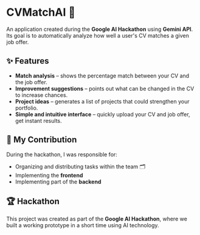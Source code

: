 # CVMatchAI 🚀

An application created during the **Google AI Hackathon** using **Gemini API**.  
Its goal is to automatically analyze how well a user's CV matches a given job offer.

## ✨ Features
- **Match analysis** – shows the percentage match between your CV and the job offer.
- **Improvement suggestions** – points out what can be changed in the CV to increase chances.
- **Project ideas** – generates a list of projects that could strengthen your portfolio.
- **Simple and intuitive interface** – quickly upload your CV and job offer, get instant results.

## 📌 My Contribution
During the hackathon, I was responsible for:
- Organizing and distributing tasks within the team 🗂️
- Implementing the **frontend**
- Implementing part of the **backend**

## 🏆 Hackathon
This project was created as part of the **Google AI Hackathon**, where we built a working prototype in a short time using AI technology.
